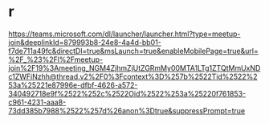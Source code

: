 # r

https://teams.microsoft.com/dl/launcher/launcher.html?type=meetup-join&deeplinkId=879993b8-24e8-4a4d-bb01-f7de711a49fc&directDl=true&msLaunch=true&enableMobilePage=true&url=%2F_%23%2Fl%2Fmeetup-join%2F19%3Ameeting_NGM4ZjhmZjUtZGRmMy00MTA1LTg1ZTQtMmUxNDc1ZWFiNzhh@thread.v2%2F0%3Fcontext%3D%257b%2522Tid%2522%253a%25221e87996e-dfbf-4626-a572-340492718e9f%2522%252c%2522Oid%2522%253a%25220f761853-c961-4231-aaa8-73dd385b7988%2522%257d%26anon%3Dtrue&suppressPrompt=true
